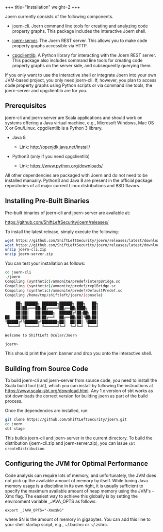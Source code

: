 +++
title="Installation"
weight=2
+++

Joern currently consists of the following components.

* [joern-cli](https://github.com/ShiftLeftSecurity/joern/tree/master/joern-cli). Joern
  command line tools for creating and analyzing code  property
  graphs. This package includes the interactive Joern shell.

* [joern-server](https://github.com/ShiftLeftSecurity/joern/tree/master/joern-server). The
  Joern REST server. This allows you to make code property graphs
  accessible via HTTP.

* [cpgclientlib](https://github.com/ShiftLeftSecurity/codepropertygraph/tree/master/cpgclientlib). A
  Python library for interacting with the Joern REST  server. This
  package also includes command line tools for creating code property
  graphs on the server side, and subsequently querying them.

If you only want to use the interactive shell or integrate Joern into
your own JVM-based project, you only need joern-cli. If, however, you
plan to access code property graphs using Python scripts or via
command line tools, the joern-server and cpgclientlib are for you.


## Prerequisites

joern-cli and joern-server are Scala applications and should work on
systems offering a Java virtual machine, e.g., Microsoft Windows, Mac
OS X or Gnu/Linux. cpgclientlib is a Python 3 library.

* Java 8
  - Link: http://openjdk.java.net/install/

* Python3 (only if you need cpgclientlib)
  - Link: https://www.python.org/downloads/

All other dependencies are packaged with Joern and do not need to be
installed manually. Python3 and Java 8 are present in the official
package repositories of all major current Linux distributions and BSD
flavors.

## Installing Pre-Built Binaries

Pre-built binaries of joern-cli and joern-server are available at:

https://github.com/ShiftLeftSecurity/joern/releases/

To install the latest release, simply execute the following:

```bash
wget https://github.com/ShiftLeftSecurity/joern/releases/latest/download/joern-cli.zip
wget https://github.com/ShiftLeftSecurity/joern/releases/latest/download/joern-server.zip
unzip joern-cli.zip
unzip joern-server.zip
```

You can test your installation as follows:

```bash
cd joern-cli
./joern
Compiling (synthetic)/ammonite/predef/interpBridge.sc
Compiling (synthetic)/ammonite/predef/replBridge.sc
Compiling (synthetic)/ammonite/predef/DefaultPredef.sc
Compiling /home/tmp/shiftleft/joern/(console)

     ██╗ ██████╗ ███████╗██████╗ ███╗   ██╗
     ██║██╔═══██╗██╔════╝██╔══██╗████╗  ██║
     ██║██║   ██║█████╗  ██████╔╝██╔██╗ ██║
██   ██║██║   ██║██╔══╝  ██╔══██╗██║╚██╗██║
╚█████╔╝╚██████╔╝███████╗██║  ██║██║ ╚████║
 ╚════╝  ╚═════╝ ╚══════╝╚═╝  ╚═╝╚═╝  ╚═══╝

Welcome to ShiftLeft Ocular/Joern

joern>
```

This should print the joern banner and drop you onto the interactive
shell.

## Building from Source Code

To build joern-cli and joern-server from source code, you need to
install the Scala build tool (sbt), which you can install by following
the instructions at https://www.scala-sbt.org/download.html. Any 1.x
version of sbt works as sbt downloads the correct version for building
joern as part of the build process.



Once the dependencies are installed, run

```bash
git clone https://github.com/ShiftLeftSecurity/joern.git
cd joern
sbt stage
```

This builds joern-cli and joern-server in the current directory. To
build the distribution (joern-cli.zip and joern-server.zip), you can
issue `sbt createDistribution`.

## Configuring the JVM for Optimal Performance

Code analysis can require lots of memory, and unfortunately, the JVM does not pick up the available amount of memory by itself. While tuning Java memory usage is a discipline in its own right, it is usually sufficient to specify the maximum available amount of heap memory using the JVM's -Xmx flag. The easiest way to achieve this globally is by setting the environment variable _JAVA_OPTS as follows:

```
export _JAVA_OPTS="-Xmx$NG"
```

where $N is the amount of memory in gigabytes. You can add this line to your shell startup script, e.g., ~/.bashrc or ~/.zshrc.
